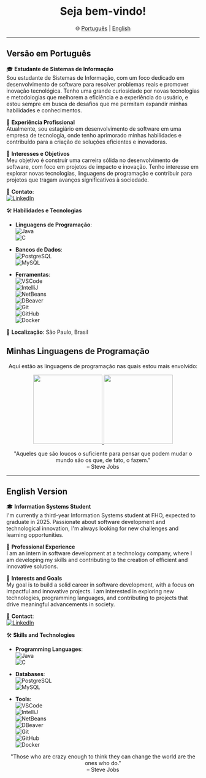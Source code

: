 <h1 align="center">Seja bem-vindo! </h1>

<p align="center">
🌐 <a href="#versao-em-portugues">Português</a> | <a href="#english-version">English</a>
</p>

---

## Versão em Português

🎓 **Estudante de Sistemas de Informação**  
Sou estudante de Sistemas de Informação, com um foco dedicado em desenvolvimento de software para resolver problemas reais e promover inovação tecnológica. Tenho uma grande curiosidade por novas tecnologias e metodologias que melhorem a eficiência e a experiência do usuário, e estou sempre em busca de desafios que me permitam expandir minhas habilidades e conhecimentos.

🌟 **Experiência Profissional**  
Atualmente, sou estagiário em desenvolvimento de software em uma empresa de tecnologia, onde tenho aprimorado minhas habilidades e contribuído para a criação de soluções eficientes e inovadoras.

🚀 **Interesses e Objetivos**  
Meu objetivo é construir uma carreira sólida no desenvolvimento de software, com foco em projetos de impacto e inovação. Tenho interesse em explorar novas tecnologias, linguagens de programação e contribuir para projetos que tragam avanços significativos à sociedade.

📧 **Contato**:  
[![LinkedIn](https://img.shields.io/badge/-LinkedIn-blue?style=flat-square&logo=linkedin)](https://www.linkedin.com/in/filipe-alberto-cutri-5a23a923b/)

🛠️ **Habilidades e Tecnologias**  
- **Linguagens de Programação**:  
  ![Java](https://img.shields.io/badge/-Java-orange?style=flat-square&logo=java)  
  ![C](https://img.shields.io/badge/-C-green?style=flat-square&logo=c)  

- **Bancos de Dados**:  
  ![PostgreSQL](https://img.shields.io/badge/-PostgreSQL-blue?style=flat-square&logo=postgresql)  
  ![MySQL](https://img.shields.io/badge/-MySQL-lightblue?style=flat-square&logo=mysql)  

- **Ferramentas**:  
  ![VSCode](https://img.shields.io/badge/-VSCode-blue?style=flat-square&logo=visual-studio-code)  
  ![IntelliJ](https://img.shields.io/badge/-IntelliJ%20IDEA-purple?style=flat-square&logo=intellij-idea)  
  ![NetBeans](https://img.shields.io/badge/-NetBeans-lightgrey?style=flat-square&logo=apache-netbeans-ide)  
  ![DBeaver](https://img.shields.io/badge/-DBeaver-blue?style=flat-square&logo=dbeaver)  
  ![Git](https://img.shields.io/badge/-Git-orange?style=flat-square&logo=git)  
  ![GitHub](https://img.shields.io/badge/-GitHub-black?style=flat-square&logo=github)  
  ![Docker](https://img.shields.io/badge/-Docker-blue?style=flat-square&logo=docker)  

📍 **Localização**: São Paulo, Brasil

## Minhas Linguagens de Programação

<p align="center">Aqui estão as linguagens de programação nas quais estou mais envolvido:</p>

<div align="center">
    <a href="https://github.com/Filipe-Cutri">
        <img loading="lazy" height="180em" src="https://github-readme-stats.vercel.app/api/top-langs/?username=Filipe-Cutri&layout=compact&langs_count=7&theme=dracula"/>
        <img loading="lazy" height="180em" src="https://github-readme-stats.vercel.app/api?username=Filipe-Cutri&show_icons=true&theme=dracula&include_all_commits=true&count_private=true"/>
    </a>
</div>

<p align="center"> 
  "Aqueles que são loucos o suficiente para pensar que podem mudar o mundo são os que, de fato, o fazem."  
  <br> – Steve Jobs
</p>

---

## English Version

🎓 **Information Systems Student**  
I'm currently a third-year Information Systems student at FHO, expected to graduate in 2025. Passionate about software development and technological innovation, I'm always looking for new challenges and learning opportunities.

🌟 **Professional Experience**  
I am an intern in software development at a technology company, where I am developing my skills and contributing to the creation of efficient and innovative solutions.

🚀 **Interests and Goals**  
My goal is to build a solid career in software development, with a focus on impactful and innovative projects. I am interested in exploring new technologies, programming languages, and contributing to projects that drive meaningful advancements in society.

📧 **Contact**:  
[![LinkedIn](https://img.shields.io/badge/-LinkedIn-blue?style=flat-square&logo=linkedin)](https://www.linkedin.com/in/filipe-alberto-cutri-5a23a923b/)

🛠️ **Skills and Technologies**  
- **Programming Languages**:  
  ![Java](https://img.shields.io/badge/-Java-orange?style=flat-square&logo=java)  
  ![C](https://img.shields.io/badge/-C-green?style=flat-square&logo=c)  
  
- **Databases**:  
  ![PostgreSQL](https://img.shields.io/badge/-PostgreSQL-blue?style=flat-square&logo=postgresql)  
  ![MySQL](https://img.shields.io/badge/-MySQL-lightblue?style=flat-square&logo=mysql)  

- **Tools**:  
  ![VSCode](https://img.shields.io/badge/-VSCode-blue?style=flat-square&logo=visual-studio-code)  
  ![IntelliJ](https://img.shields.io/badge/-IntelliJ%20IDEA-purple?style=flat-square&logo=intellij-idea)  
  ![NetBeans](https://img.shields.io/badge/-NetBeans-lightgrey?style=flat-square&logo=apache-netbeans-ide)  
  ![DBeaver](https://img.shields.io/badge/-DBeaver-blue?style=flat-square&logo=dbeaver)  
  ![Git](https://img.shields.io/badge/-Git-orange?style=flat-square&logo=git)  
  ![GitHub](https://img.shields.io/badge/-GitHub-black?style=flat-square&logo=github)  
  ![Docker](https://img.shields.io/badge/-Docker-blue?style=flat-square&logo=docker)   

<p align="center"> 
  "Those who are crazy enough to think they can change the world are the ones who do."  
  <br> – Steve Jobs
</p>
